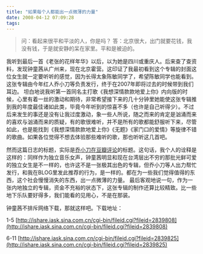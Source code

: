 ```yaml
---
title: "如果每个人都能出一点微薄的力量"
date: 2008-04-12 07:09:28
tags:
---
```


> 问：看起来很平和平淡的人，你是吗？ 答：北京很大，出门就要花钱，我没有钱，于是就安静的呆在家里。平和是被迫的。

我听到最后一首《老张的花样年华》以后，以为她是四川或重庆人。后来查了查资料，发现钟童茜从广州来，现在北京霍营。这印证了我最初看到这个专辑的封面这位女生就一定要听听的感觉，因为长得太象陈敏同学了，希望陈敏同学也能看到。这张专辑由今年红人乔小刀等负责发行，终于在2007年即将过去的时候带到我们耳边。 坦白地说我听第一首同名主打歌《我想深情款款地爱上你》内向版的时候，心里有着一丝的激动和期待，非常希望接下来的几十分钟里她能使这张专辑推到我的年度最佳诸如此类，毕竟今年听到的惊喜不多（也许是自己听得少）。不过后来发生的事还是没有让我过度激动，象一些人所说，随之而来的肯定是汹涌而来的喜欢与汹涌而来的质疑，有的歌很难听，并不是所有的歌都能舒服听下来，尽管如此，也是能找到《我想深情款款地爱上你》《无题》《家门口的爱情》等旋律不错的歌曲。如果各位觉得不想去体验那些难听的歌，那也听听这几首吧。 

然而这篇日志的标题，实际是[乔小刀在豆瓣评论](http://www.douban.com/review/1254219/)的标题。这句话，我个人的诠释是这样的：同样作为独立音乐女声，钟童茜明显和现在台湾层出不穷的那批光鲜可爱的独立女生是不一样的，也许这不是一张极其出色的专辑，但乔小刀等人出力帮忙发行，和我在BLOG里发此推荐的行为，是一样的。都在为一些我们觉得值得的东西，这个社会慢慢消失的东西，出一点微薄的力量。 最后客观地说一句，作为一张内地独立的专辑，资金不充裕的状态下，这张专辑的制作还算比较精致。比一些地下乐队要好得多，我们能看的见用心，不是在那装。 

钟童茜不排斥网络下载，那就这样吧。下载地址： 

1-5 [http://ishare.iask.sina.com.cn/cgi-bin/fileid.cgi?fileid=2839808](http://ishare.iask.sina.com.cn/cgi-bin/fileid.cgi?fileid=2839808) 

6-11 [http://ishare.iask.sina.com.cn/cgi-bin/fileid.cgi?fileid=2839825](http://ishare.iask.sina.com.cn/cgi-bin/fileid.cgi?fileid=2839825)